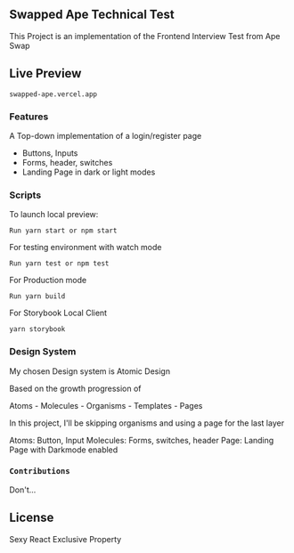 
## Swapped Ape Technical Test

This Project is an implementation of the Frontend Interview Test from Ape Swap

## Live Preview

```swapped-ape.vercel.app```

### Features

A Top-down implementation of a login/register page

- Buttons, Inputs
- Forms, header, switches
- Landing Page in dark or light modes

### Scripts


To launch local preview: 

```Run yarn start or npm start```

For testing environment with watch mode

```Run yarn test or npm test```

For Production mode

```Run yarn build```

For Storybook Local Client

```yarn storybook```


### Design System

My chosen Design system is Atomic Design

Based on the growth progression of

Atoms - Molecules - Organisms - Templates - Pages

In this project, I'll be skipping organisms and using a page for the last layer

Atoms: Button, Input
Molecules: Forms, switches, header
Page: Landing Page with Darkmode enabled

### `Contributions`

Don't...

## License

Sexy React Exclusive Property

